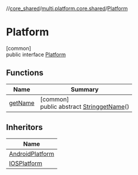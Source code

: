 //[core_shared](../../../index.md)/[multi.platform.core.shared](../index.md)/[Platform](index.md)

# Platform

[common]\
public interface [Platform](index.md)

## Functions

| Name | Summary |
|---|---|
| [getName](get-name.md) | [common]<br>public abstract [String](https://docs.oracle.com/javase/8/docs/api/java/lang/String.html)[getName](get-name.md)() |

## Inheritors

| Name |
|---|
| [AndroidPlatform](../-android-platform/index.md) |
| [IOSPlatform](../-i-o-s-platform/index.md) |
